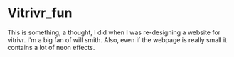 # Vitrivr_fun
This is something, a thought, I did when I was re-designing a website for vitrivr.
I'm a big fan of will smith. Also, even if the webpage is really small it contains a lot of neon effects.
